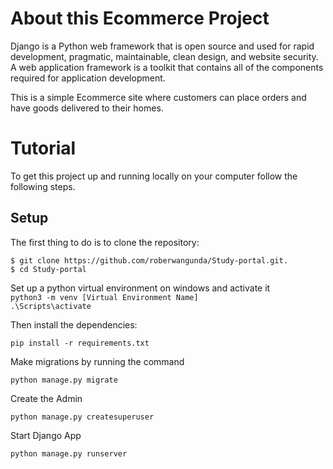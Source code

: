 # About this Ecommerce Project 
Django is a Python web framework that is open source and used for rapid development, pragmatic, maintainable, clean design, and website security. A web application framework is a toolkit that contains all of the components required for application development.

This is a simple Ecommerce site where customers can place orders and have goods delivered to their homes.

# Tutorial 
To get this project up and running locally on your computer follow the following steps.

## Setup
The first thing to do is to clone the repository:

`$ git clone https://github.com/roberwangunda/Study-portal.git.` <br /> 
`$ cd Study-portal`

Set up a python virtual environment on windows and activate it  <br /> 
`python3 -m venv [Virtual Environment Name]` <br /> 
`.\Scripts\activate`

Then install the dependencies:

`pip install -r requirements.txt`

Make migrations by running the command 

`python manage.py migrate`

Create the Admin

`python manage.py createsuperuser`

Start Django App

`python manage.py runserver`
